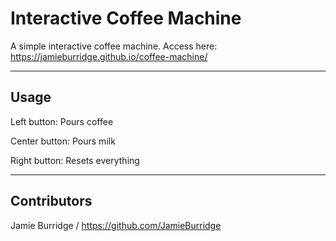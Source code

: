 # Interactive Coffee Machine

A simple interactive coffee machine.
Access here: https://jamieburridge.github.io/coffee-machine/

---

## Usage
Left button: Pours coffee

Center button: Pours milk

Right button: Resets everything

---

## Contributors
Jamie Burridge / https://github.com/JamieBurridge
